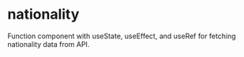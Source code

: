 # nationality
Function component with useState, useEffect, and useRef for fetching nationality data from API.
